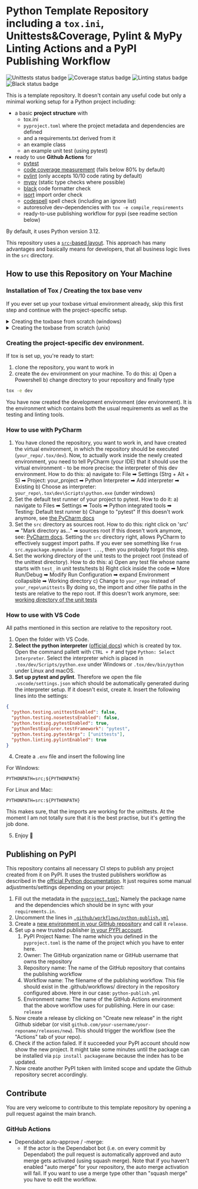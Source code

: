 # Python Template Repository including a `tox.ini`, Unittests&Coverage, Pylint & MyPy Linting Actions and a PyPI Publishing Workflow

<!--- you need to replace the `organization/repo_name` in the status badge URLs --->

![Unittests status badge](https://github.com/Hochfrequenz/python_template_repository/workflows/Unittests/badge.svg)
![Coverage status badge](https://github.com/Hochfrequenz/python_template_repository/workflows/Coverage/badge.svg)
![Linting status badge](https://github.com/Hochfrequenz/python_template_repository/workflows/Linting/badge.svg)
![Black status badge](https://github.com/Hochfrequenz/python_template_repository/workflows/Formatting/badge.svg)

This is a template repository.
It doesn't contain any useful code but only a minimal working setup for a Python project including:

- a basic **project structure** with
  - tox.ini
  - `pyproject.toml` where the project metadata and dependencies are defined
  - and a requirements.txt derived from it
  - an example class
  - an example unit test (using pytest)
- ready to use **Github Actions** for
  - [pytest](https://pytest.org)
  - [code coverage measurement](https://coverage.readthedocs.io) (fails below 80% by default)
  - [pylint](https://pylint.org/) (only accepts 10/10 code rating by default)
  - [mypy](https://github.com/python/mypy) (static type checks where possible)
  - [black](https://github.com/psf/black) code formatter check
  - [isort](https://pycqa.github.io/isort/) import order check
  - [codespell](https://github.com/codespell-project/codespell) spell check (including an ignore list)
  - autoresolve dev-dependencies with `tox -e compile_requirements`
  - ready-to-use publishing workflow for pypi (see readme section below)

By default, it uses Python version 3.12.

This repository uses a [`src`-based layout](https://packaging.python.org/en/latest/discussions/src-layout-vs-flat-layout/).
This approach has many advantages and basically means for developers, that all business logic lives in the `src` directory.

## How to use this Repository on Your Machine

### Installation of Tox / Creating the tox base venv
If you ever set up your toxbase virtual environment already, skip this first step and continue with the project-specific setup.

<details>
<summary>
 Creating the toxbase from scratch (windows)
</summary>

You can either follow the [installation instructions](https://tox.readthedocs.io/en/latest/installation.html)) and that a `.toxbase` environment has been created.
Here we repeat the most important steps.

#### Enure you are allowed to execute scripts in powershell (Windows only)
On new Windows machines it is possible that the execution policy is set to restricted and you are not allowed execute scripts. You can find detailed information [here](https://learn.microsoft.com/de-de/powershell/module/microsoft.powershell.core/about/about_execution_policies?view=powershell-7.3).

The quickest way to solve this problem: Open an Administrator Powershell (e.g. Windows PowerShell App, right click: 'Run as Adminstrator')
```ps
Set-ExecutionPolicy -ExecutionPolicy AllSigned
```
Then close the admin powershell and continue in the regular shell.

#### Create the `.toxbase` environment
`.toxbase` is a project independent virtual environment-template for all the tox environments on your machine. If anything is weird during the tox installation or after the installation, try turning your computer off and on again before getting too frustrated.
Ask your Hochfrequenz colleagues for help.

```ps
# Change to your user directory, create tools directory if it does not exist
$ cd C:\Users\YourUserName
# Create a virtual environment called .toxbase
$ python -m venv .toxbase
```

then
```ps
# Windows Powershell
$ .\.toxbase\Scripts\Activate.ps1
# XOR Windows default (e.g. cmder)
λ .toxbase\Scripts\activate.bat
# the virtual environment is active
# if you see the environment name at the beginning of the line
(.toxbase) $ python -m pip install --upgrade pip
(.toxbase) $ pip install tox
(.toxbase) $ tox --version
```

#### Add the toxbase interpreter to the Path environment variable
Finally, we need to make the tox command available in all future terminal sessions.
There are ways to achieve this goal using only the powershell commands, but we just use the "regular" way:

* Type systemvariable in the search field of your windows taskbar.
* Click on Edit system variables, then on environment variables.
* In the next window select Path in the upper part (User variables for YourUserName) and click on edit.
* Add a new path with `C:\Users\YourUserName\.toxbase\Scripts\`
  * ⚠️ You have to replace YourUserName with your actual username in the path!
     the path up to .toxbase has already been printed to the CLI in the tox --version command above

* Save the settings.
* Now you have to sign out and in again to make the changes work.

You should now be able to type the following and get a reasonable answer
```
tox --version
```
in every shell, no matter if you activated the toxbase again.

#### Umlaute in Pathes
Tox has an issue if you have an umlaut in your username. [This issue](https://github.com/tox-dev/tox/issues/1550#issuecomment-727824763) is well known.

To solve it you have to add another environment variable `PYTHONIOENCODING` with the value `utf-8` ([source](https://github.com/tox-dev/tox/issues/1550#issuecomment-1011952057)).

Start a new PowerShell session and try to run tox -e dev in your repository again. 

</details>

<details>
<summary>
 Creating the toxbase from scratch (unix)
</summary>
Open a terminal and execute the following commands

```sh
# Change to your user directory
$ cd ~
# Create a virtual environment called .toxbase
$ python -m venv .toxbase
```
Now we activate the virtual environment, update pip and install tox:

```
$ source .toxbase/bin/activate
# the virtual environment is active
# if you see the environment name at the beginning of the line
(.toxbase) $ python -m pip install --upgrade pip
(.toxbase) $ pip install tox
(.toxbase) $ tox --version
```
Create a new folder bin in the home directory and add a symbolic link inside
```
cd
# create a `bin` directory 
mkdir bin
# set link to ~/bin/tox
ln -s ~/.toxbase/bin/tox ~/bin/tox
```
Set the PATH variable

```
cd
# open the config file .bashrc
nano .bashrc
# Go to the buttom of the file and insert
# make tox accessable in each session from everywhere
PATH = "${HOME}/bin:${PATH}"
export PATH
# save and close the file with CTRL+O and CTRL+X
```
#### fish
```
cd
# open the config.fish file
nano ~/.config/fish/config.fish
# Go to the buttom of the file and insert
# make tox accessable in each session from everywhere
set PATH {$HOME}/bin $PATH
# save and close the file with CTRL+O and CTRL+X
```
Check if everything works by opening a new terminal window and run 
```bash
tox --version
```

</details>

### Creating the project-specific dev environment.
If tox is set up, you're ready to start: 
   1. clone the repository, you want to work in 
   2. create the `dev` environment on your machine. To do this: 
       a) Open a Powershell
       b) change directory to your repository 
and finally type

```bash
tox -e dev
```

You have now created the development environment (dev environment). It is the environment which contains both the usual requirements as well as the testing and linting tools.

### How to use with PyCharm

1. You have cloned the repository, you want to work in, and have created the virtual environment, in which the repository should be executed (`your_repo/.tox/dev`). Now, to actually work inside the newly created environment, you need to tell PyCharm (your IDE) that it should use the virtual environment - to be more precise: the interpreter of this dev environment. How to do this:
a) navigate to: File ➡ Settings (Strg + Alt + S) ➡ Project: your_project ➡ Python Interpreter ➡ Add interpreter ➡ Existing
b) Choose as interpreter: `your_repo\.tox\dev\Scripts\python.exe` (under windows)
2. Set the default test runner of your project to pytest. How to do it:
a) navigate to Files ➡ Settings ➡ Tools ➡ Python integrated tools ➡ Testing: Default test runner
b) Change to "pytest"
If this doesn't work anymore, see [the PyCharm docs](https://www.jetbrains.com/help/pycharm/choosing-your-testing-framework.html)
3. Set the `src` directory as sources root. How to do this:
right click on 'src' ➡ "Mark directory as…" ➡ sources root
If this doesn't work anymore, see: [PyCharm docs](https://www.jetbrains.com/help/pycharm/content-root.html).
Setting the `src` directory right, allows PyCharm to effectively suggest import paths.
If you ever see something like `from src.mypackage.mymodule import ...`, then you probably forgot this step.
5. Set the working directory of the unit tests to the project root (instead of the unittest directory). How to do this:
a) Open any test file whose name starts with `test_` in unit tests/tests
b) Right click inside the code ➡ More Run/Debug ➡ Modify Run Configuration ➡ expand Environment collapsible ➡ Working directory
c) Change to `your_repo` instead of `your_repo\unittests`
By doing so, the import and other file paths in the tests are relative to the repo root. 
If this doesn't work anymore, see: [working directory of the unit tests](https://www.jetbrains.com/help/pycharm/creating-run-debug-configuration-for-tests.html)

### How to use with VS Code
All paths mentioned in this section are relative to the repository root.
 
1. Open the folder with VS Code.
2. **Select the python interpreter** ([official docs](https://code.visualstudio.com/docs/python/environments#_manually-specify-an-interpreter)) which is created by tox. Open the command pallett with `CTRL + P` and type `Python: Select Interpreter`. Select the interpreter which is placed in `.tox/dev/Scripts/python.exe` under Windows or `.tox/dev/bin/python` under Linux and macOS.
3. **Set up pytest and pylint**. Therefore we open the file `.vscode/settings.json` which should be automatically generated during the interpreter setup. If it doesn't exist, create it. Insert the following lines into the settings:

```json
{
  "python.testing.unittestEnabled": false,
  "python.testing.nosetestsEnabled": false,
  "python.testing.pytestEnabled": true,
  "pythonTestExplorer.testFramework": "pytest",
  "python.testing.pytestArgs": ["unittests"],
  "python.linting.pylintEnabled": true
}
```

4. Create a `.env` file and insert the following line

For Windows:

```
PYTHONPATH=src;${PYTHONPATH}
```

For Linux and Mac:

```
PYTHONPATH=src:${PYTHONPATH}
```

This makes sure, that the imports are working for the unittests.
At the moment I am not totally sure that it is the best practise, but it's getting the job done.

5. Enjoy 🤗

## Publishing on PyPI

This repository contains all necessary CI steps to publish any project created from it on PyPI.
It uses the trusted publishers workflow as described in the [official Python documentation](https://packaging.python.org/guides/publishing-package-distribution-releases-using-github-actions-ci-cd-workflows/).
It just requires some manual adjustments/settings depending on your project:

1. Fill out the metadata in the [`pyproject.toml`](pyproject.toml); Namely the package name and the dependencies which should be in sync with your `requirements.in`.
2. Uncomment the lines in [`.github/workflows/python-publish.yml`](.github/workflows/python-publish.yml)
3. Create a [new environment in your GitHub repository](https://github.com/Hochfrequenz/python_template_repository/settings/environments) and call it `release`.
4. Set up a new trusted publisher [in your PYPI account](https://pypi.org/manage/account/publishing/).
   1. PyPI Project Name: The name which you defined in the `pyproject.toml` is the name of the project which you have to enter here.
   2. Owner: The GitHub organization name or GitHub username that owns the repository
   3. Repository name: The name of the GitHub repository that contains the publishing workflow
   4. Workflow name: The filename of the publishing workflow. This file should exist in the .github/workflows/ directory in the repository configured above. Here in our case: `python-publish.yml`
   5. Environment name: The name of the GitHub Actions environment that the above workflow uses for publishing. Here in our case: `release`
5. Now create a release by clicking on "Create new release" in the right Github sidebar (or visit `github.com/your-username/your-reponame/releases/new`). This should trigger the workflow (see the "Actions" tab of your repo).
6. Check if the action failed. If it succeeded your PyPI account should now show the new project. It might take some minutes until the package can be installed via `pip install packagename` because the index has to be updated.
7. Now create another PyPI token with limited scope and update the Github repository secret accordingly.

## Contribute

You are very welcome to contribute to this template repository by opening a pull request against the main branch.

### GitHub Actions

- Dependabot auto-approve / -merge:
  - If the actor is the Dependabot bot (i.e. on every commit by Dependabot)
    the pull request is automatically approved and auto merge gets activated
    (using squash merge).
    Note that if you haven't enabled "auto merge" for your repository, the auto merge activation will fail.
    If you want to use a merge type other than "squash merge" you have to edit the workflow.
